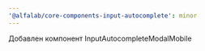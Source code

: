 ```yaml
---
'@alfalab/core-components-input-autocomplete': minor
---
```


Добавлен компонент InputAutocompleteModalMobile
